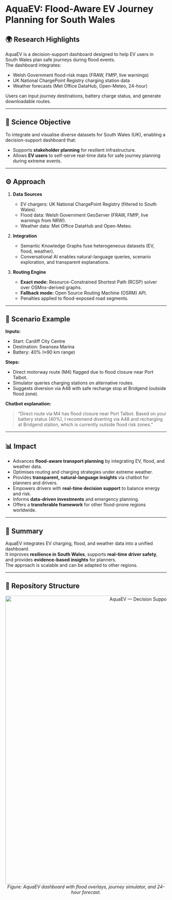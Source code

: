 

# AquaEV: Flood-Aware EV Journey Planning for South Wales

## 🌍 Research Highlights
AquaEV is a decision-support dashboard designed to help EV users in South Wales plan safe journeys during flood events.  
The dashboard integrates:
- Welsh Government flood-risk maps (FRAW, FMfP, live warnings)  
- UK National ChargePoint Registry charging station data  
- Weather forecasts (Met Office DataHub, Open-Meteo, 24-hour)  

Users can input journey destinations, battery charge status, and generate downloadable routes.

---

## 🎯 Science Objective
To integrate and visualise diverse datasets for South Wales (UK), enabling a decision-support dashboard that:  
- Supports **stakeholder planning** for resilient infrastructure.  
- Allows **EV users** to self-serve real-time data for safe journey planning during extreme events.  

---

## ⚙️ Approach
1. **Data Sources**
   - EV chargers: UK National ChargePoint Registry (filtered to South Wales).  
   - Flood data: Welsh Government GeoServer (FRAW, FMfP, live warnings from NRW).  
   - Weather data: Met Office DataHub and Open-Meteo.  

2. **Integration**
   - Semantic Knowledge Graphs fuse heterogeneous datasets (EV, flood, weather).  
   - Conversational AI enables natural-language queries, scenario exploration, and transparent explanations.  

3. **Routing Engine**
   - **Exact mode:** Resource-Constrained Shortest Path (RCSP) solver over OSMnx-derived graphs.  
   - **Fallback mode:** Open Source Routing Machine (OSRM) API.  
   - Penalties applied to flood-exposed road segments.  

---

## 🚗 Scenario Example
**Inputs:**  
- Start: Cardiff City Centre  
- Destination: Swansea Marina  
- Battery: 40% (≈90 km range)  

**Steps:**  
- Direct motorway route (M4) flagged due to flood closure near Port Talbot.  
- Simulator queries charging stations on alternative routes.  
- Suggests diversion via A48 with safe recharge stop at Bridgend (outside flood zone).  

**Chatbot explanation:**  
> “Direct route via M4 has flood closure near Port Talbot. Based on your battery status (40%), I recommend diverting via A48 and recharging at Bridgend station, which is currently outside flood risk zones.”  

---

## 📊 Impact
- Advances **flood-aware transport planning** by integrating EV, flood, and weather data.  
- Optimises routing and charging strategies under extreme weather.  
- Provides **transparent, natural-language insights** via chatbot for planners and drivers.  
- Empowers drivers with **real-time decision support** to balance energy and risk.  
- Informs **data-driven investments** and emergency planning.  
- Offers a **transferable framework** for other flood-prone regions worldwide.  

---

## 📝 Summary
AquaEV integrates EV charging, flood, and weather data into a unified dashboard.  
It improves **resilience in South Wales**, supports **real-time driver safety**, and provides **evidence-based insights** for planners.  
The approach is scalable and can be adapted to other regions.  

---

## 📂 Repository Structure



<p align="center">
  <img src="aquaev-dashboard.png" alt="AquaEV — Decision Support Dashboard" width="900">
  <br><em>Figure: AquaEV dashboard with flood overlays, journey simulator, and 24-hour forecast.</em>
</p>

